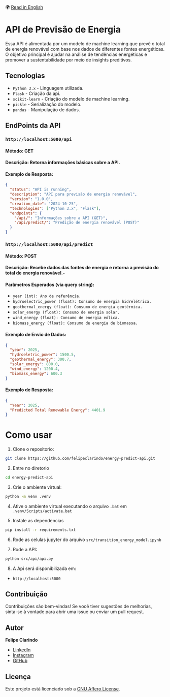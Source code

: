 🌍 [Read in English](README.md)

# API de Previsão de Energia

Essa API é alimentada por um modelo de machine learning que prevê o total de energia renovável com base nos dados de diferentes fontes energéticas. O objetivo principal é ajudar na análise de tendências energéticas e promover a sustentabilidade por meio de insights preditivos.

## Tecnologias

- `Python 3.x` - Linguagem utilizada.
- `Flask` - Criação da api.
- `scikit-learn` - Criação do modelo de machine learning.
- `pickle` - Serialização do modelo.
- `pandas` - Manipulação de dados.

## EndPoints da API

### `http://localhost:5000/api`

#### Método: GET

#### Descrição: Retorna informações básicas sobre a API.

#### Exemplo de Resposta:

```json
{
  "status": "API is running",
  "description": "API para previsão de energia renovável",
  "version": "1.0.0",
  "creation_date": "2024-10-25",
  "technologies": ["Python 3.x", "Flask"],
  "endpoints": {
    "/api/": "Informações sobre a API (GET)",
    "/api/predict/": "Predição de energia renovável (POST)"
  }
}
```

### `http://localhost:5000/api/predict`

#### Método: POST

#### Descrição: Recebe dados das fontes de energia e retorna a previsão do total de energia renovável.-

#### Parâmetros Esperados (via query string):

- `year (int): Ano de referência. `
- `hydroelectric_power (float): Consumo de energia hidrelétrica. `
- `geothermal_energy (float): Consumo de energia geotérmica. `
- `solar_energy (float): Consumo de energia solar. `
- `wind_energy (float): Consumo de energia eólica. `
- `biomass_energy (float): Consumo de energia de biomassa. `

#### Exemplo de Envio de Dados:

```json
{
  "year": 2025,
  "hydroeletric_power": 1500.5,
  "geothermal_energy": 300.7,
  "solar_energy": 800.0,
  "wind_energy": 1200.4,
  "biomass_energy": 600.3
}
```

#### Exemplo de Resposta:

```json
{
  "Year": 2025,
  "Predicted Total Renewable Energy": 4401.9
}
```

# Como usar

1. Clone o repositorio:

```bash
git clone https://github.com/felipeclarindo/energy-predict-api.git
```

2. Entre no diretorio

```bash
cd energy-predict-api
```

3. Crie o ambiente virtual:

```bash
python -m venv .venv
```

4. Ative o ambiente virtual executando o arquivo `.bat` em `.venv/Scripts/activate.bat`

5. Instale as dependencias

```bash
pip install -r requirements.txt
```

6. Rode as celulas jupyter do arquivo `src/transition_energy_model.ipynb`

7. Rode a API:

```bash
python src/api/api.py
```

8. A Api será disponibilizada em:

- `http://localhost:5000`

## Contribuição

Contribuições são bem-vindas! Se você tiver sugestões de melhorias, sinta-se à vontade para abrir uma issue ou enviar um pull request.

## Autor

**Felipe Clarindo**

- [LinkedIn](https://www.linkedin.com/in/felipeclarindo)
- [Instagram](https://www.instagram.com/lipethecoder)
- [GitHub](https://github.com/felipeclarindo)

## Licença

Este projeto está licenciado sob a [GNU Affero License](https://www.gnu.org/licenses/agpl-3.0.html).

